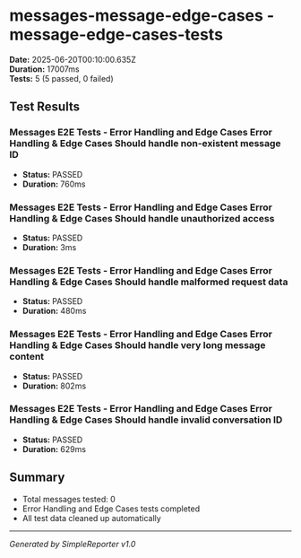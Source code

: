# messages-message-edge-cases - message-edge-cases-tests

**Date:** 2025-06-20T00:10:00.635Z  
**Duration:** 17007ms  
**Tests:** 5 (5 passed, 0 failed)

## Test Results


### Messages E2E Tests - Error Handling and Edge Cases Error Handling & Edge Cases Should handle non-existent message ID
- **Status:** PASSED
- **Duration:** 760ms



### Messages E2E Tests - Error Handling and Edge Cases Error Handling & Edge Cases Should handle unauthorized access
- **Status:** PASSED
- **Duration:** 3ms



### Messages E2E Tests - Error Handling and Edge Cases Error Handling & Edge Cases Should handle malformed request data
- **Status:** PASSED
- **Duration:** 480ms



### Messages E2E Tests - Error Handling and Edge Cases Error Handling & Edge Cases Should handle very long message content
- **Status:** PASSED
- **Duration:** 802ms



### Messages E2E Tests - Error Handling and Edge Cases Error Handling & Edge Cases Should handle invalid conversation ID
- **Status:** PASSED
- **Duration:** 629ms



## Summary

- Total messages tested: 0
- Error Handling and Edge Cases tests completed
- All test data cleaned up automatically

---
*Generated by SimpleReporter v1.0*
